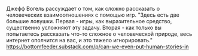 Джефф Вогель рассуждает о том, как сложно рассказать о человеческих взаимоотношениях с помощью игр. 
"Здесь есть две большие ловушки. Первая - игры, как выразительное средство, существенно усложняют эту задачу. Вторая - как только вы попытаетесь рассказать что-то сложное о человеческой природе, весь интернет ополчится на вас, и это тяжело игнорировать."
https://bottomfeeder.substack.com/p/can-we-even-put-human-stories-in
